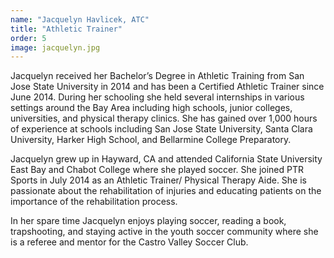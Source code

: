 ```yaml
---
name: "Jacquelyn Havlicek, ATC"
title: "Athletic Trainer"
order: 5
image: jacquelyn.jpg
---
```

Jacquelyn received her Bachelor’s Degree in Athletic Training from San Jose State University in 2014 and has been a Certified Athletic Trainer since June 2014.  During her schooling she held several internships in various settings around the Bay Area including high schools, junior colleges, universities, and physical therapy clinics.  She has gained over 1,000 hours of experience at schools including San Jose State University, Santa Clara University, Harker High School, and Bellarmine College Preparatory.

Jacquelyn grew up in Hayward, CA and attended California State University East Bay and Chabot College where she played soccer.  She joined PTR Sports in July 2014 as an Athletic Trainer/ Physical Therapy Aide.  She is passionate about the rehabilitation of injuries and educating patients on the importance of the rehabilitation process.

In her spare time Jacquelyn enjoys playing soccer, reading a book, trapshooting, and staying active in the youth soccer community where she is a referee and mentor for the Castro Valley Soccer Club.  
